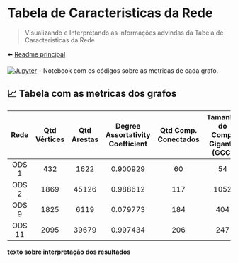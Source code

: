 # Tabela de Caracteristicas da Rede

> Visualizando e Interpretando as informações advindas da Tabela de Caracteristicas da Rede

⬅️ [Readme principal](../u2t1.md)

[![Jupyter](https://img.shields.io/badge/-Notebook-191A1B?style=flat-square&logo=jupyter)](./tabela.ipynb) - Notebook com os códigos sobre as metricas de cada grafo.

## 📈 Tabela com as metricas dos grafos

| Rede   | Qtd Vértices | Qtd Arestas | Degree Assortativity Coefficient | Qtd Comp. Conectados | Tamanho do Comp. Gigante (GCC) | Coef. de Clustering avg_clustering() |
|:------:|:------------:|:-----------:|:--------------------------------:|:--------------------:|:-------------------------------:|:-------------------------------------:|
| ODS  1 |    432       |    1622     |         0.900929                 |         60           |            54                   |                 0.882728              |
| ODS  2 |    1869      |    45126    |         0.988612                 |         117          |            1052                 |                 0.945777              |
| ODS  9 |    1825      |    6119     |         0.079773                 |         184          |            404                  |                 0.910081              |
| ODS 11 |    2095      |    39679    |         0.997434                 |         206          |            247                  |                 0.911539              |

**texto sobre interpretação dos resultados**
